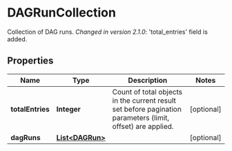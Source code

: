 

# DAGRunCollection

Collection of DAG runs.  *Changed in version 2.1.0*&#58; 'total_entries' field is added. 

## Properties

| Name | Type | Description | Notes |
|------------ | ------------- | ------------- | -------------|
|**totalEntries** | **Integer** | Count of total objects in the current result set before pagination parameters (limit, offset) are applied.  |  [optional] |
|**dagRuns** | [**List&lt;DAGRun&gt;**](DAGRun.md) |  |  [optional] |



